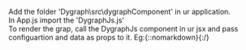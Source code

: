 Add the folder 'Dygraph\src\dygraphComponent' in ur application.<br>
In App.js import the 'DygraphJs.js'<br>
To render the grap, call the DygraphJs component in ur jsx and pass configuartion and data as props to it. Eg:{::nomarkdown}<Dygraph config={this.graphConfig} data={this.graphData}/>{:/}
